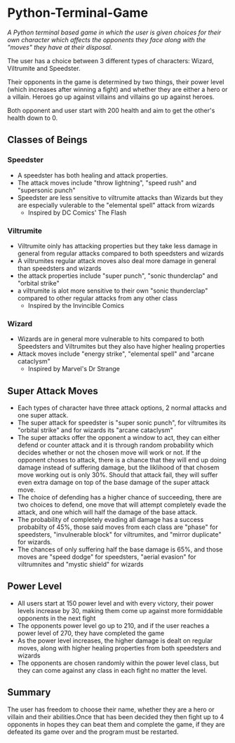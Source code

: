 # Python-Terminal-Game
*A Python terminal based game in which the user is given choices for their own character which affects the opponents they face along with the "moves" they have at their disposal.*


The user has a choice between 3 different types of characters: Wizard, Viltrumite and Speedster.

Their opponents in the game is determined by two things, their power level (which increases after winning a fight) and whether they are either a hero or a villain. Heroes go up against villains and villains go up against heroes.

Both opponent and user start with 200 health and aim to get the other's health down to 0.

## Classes of Beings
### Speedster
- A speedster has both healing and attack properties.
- The attack moves include "throw lightning", "speed rush" and "supersonic punch"
- Speedster are less sensitive to viltrumite attacks than Wizards but they are especially vulerable to the "elemental spell" attack from wizards
  - Inspired by DC Comics' The Flash

### Viltrumite
- Viltrumite oinly has attacking properties but they take less damage in general from regular attacks compared to both speedsters and wizards
- A viltrumites regular attack moves also deal more damage in general than speedsters and wizards
- the attack properties include "super punch", "sonic thunderclap" and "orbital strike"
- a viltrumite is alot more sensitive to their own "sonic thunderclap" compared to other regular attacks from any other class
  - Inspired by the Invincible Comics

### Wizard
- Wizards are in general more vulnerable to hits compared to both Speedsters and Viltrumites but they also have higher healing properties
- Attack moves include "energy strike", "elemental spell" and "arcane cataclysm"
  - Inspired by Marvel's Dr Strange


## Super Attack Moves
- Each types of character have three attack options, 2 normal attacks and one super attack.
- The super attack for speedster is "super sonic punch", for viltrumites its "orbital strike" and for wizards its "arcane cataclysm"
- The super attacks offer the opponent a window to act, they can either defend or counter attack and it is through random probability which decides whether or not the chosen move will work or not. If the opponent choses to attack, there is a chance that they will end up doing damage instead of suffering damage, but the liklihood of that chosem move working out is only 30%. Should that attack fail, they will suffer even extra damage on top of the base damage of the super attack move.
- The choice of defending has a higher chance of succeeding, there are two choices to defend, one move that will attempt completely evade the attack, and one which will half the damage of the base attack.
- The probability of completely evading all damage has a success probabilty of 45%, those said moves from each class are "phase" for speedsters, "invulnerable block" for viltrumites, and "mirror duplicate" for wizards.
- The chances of only suffering half the base damage is 65%, and those moves are "speed dodge" for speedsters, "aerial evasion" for viltrumnites and "mystic shield" for wizards  


## Power Level
- All users start at 150 power level and with every victory, their power levels increase by 30, making them come up against more formiddable opponents in the next fight
- The opponents power level go up to 210, and if the user reaches a power level of 270, they have completed the game
- As the power level increases, the higher damage is dealt on regular moves, along with higher healing properties from both speedsters and wizards 
- The opponents are chosen randomly within the power level class, but they can come against any class in each fight no matter the level. 


## Summary
The user has freedom to choose their name, whether they are a hero or villain and their abilities.Once that has been decided they then fight up to 4 opponents in hopes they can beat them and complete the game, if they are defeated its game over and the program must be restarted.
